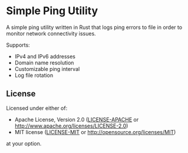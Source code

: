 # Simple Ping Utility

A simple ping utility written in Rust that logs ping errors to file in order to monitor network connectivity issues.

Supports:
- IPv4 and IPv6 addresses
- Domain name resolution
- Customizable ping interval
- Log file rotation

## License

Licensed under either of:

 * Apache License, Version 2.0 ([LICENSE-APACHE](LICENSE-APACHE) or http://www.apache.org/licenses/LICENSE-2.0)
 * MIT license ([LICENSE-MIT](LICENSE-MIT) or http://opensource.org/licenses/MIT)

at your option.
